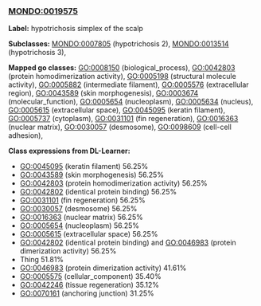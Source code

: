 
### [MONDO:0019575](http://purl.obolibrary.org/obo/MONDO_0019575)
**Label:** hypotrichosis simplex of the scalp

**Subclasses:** [MONDO:0007805](http://purl.obolibrary.org/obo/MONDO_0007805) (hypotrichosis 2), [MONDO:0013514](http://purl.obolibrary.org/obo/MONDO_0013514) (hypotrichosis 3), 

**Mapped go classes:** [GO:0008150](http://purl.obolibrary.org/obo/GO_0008150) (biological_process), [GO:0042803](http://purl.obolibrary.org/obo/GO_0042803) (protein homodimerization activity), [GO:0005198](http://purl.obolibrary.org/obo/GO_0005198) (structural molecule activity), [GO:0005882](http://purl.obolibrary.org/obo/GO_0005882) (intermediate filament), [GO:0005576](http://purl.obolibrary.org/obo/GO_0005576) (extracellular region), [GO:0043589](http://purl.obolibrary.org/obo/GO_0043589) (skin morphogenesis), [GO:0003674](http://purl.obolibrary.org/obo/GO_0003674) (molecular_function), [GO:0005654](http://purl.obolibrary.org/obo/GO_0005654) (nucleoplasm), [GO:0005634](http://purl.obolibrary.org/obo/GO_0005634) (nucleus), [GO:0005615](http://purl.obolibrary.org/obo/GO_0005615) (extracellular space), [GO:0045095](http://purl.obolibrary.org/obo/GO_0045095) (keratin filament), [GO:0005737](http://purl.obolibrary.org/obo/GO_0005737) (cytoplasm), [GO:0031101](http://purl.obolibrary.org/obo/GO_0031101) (fin regeneration), [GO:0016363](http://purl.obolibrary.org/obo/GO_0016363) (nuclear matrix), [GO:0030057](http://purl.obolibrary.org/obo/GO_0030057) (desmosome), [GO:0098609](http://purl.obolibrary.org/obo/GO_0098609) (cell-cell adhesion), 

**Class expressions from DL-Learner:**

- [GO:0045095](http://purl.obolibrary.org/obo/GO_0045095) (keratin filament) 56.25%
- [GO:0043589](http://purl.obolibrary.org/obo/GO_0043589) (skin morphogenesis) 56.25%
- [GO:0042803](http://purl.obolibrary.org/obo/GO_0042803) (protein homodimerization activity) 56.25%
- [GO:0042802](http://purl.obolibrary.org/obo/GO_0042802) (identical protein binding) 56.25%
- [GO:0031101](http://purl.obolibrary.org/obo/GO_0031101) (fin regeneration) 56.25%
- [GO:0030057](http://purl.obolibrary.org/obo/GO_0030057) (desmosome) 56.25%
- [GO:0016363](http://purl.obolibrary.org/obo/GO_0016363) (nuclear matrix) 56.25%
- [GO:0005654](http://purl.obolibrary.org/obo/GO_0005654) (nucleoplasm) 56.25%
- [GO:0005615](http://purl.obolibrary.org/obo/GO_0005615) (extracellular space) 56.25%
- [GO:0042802](http://purl.obolibrary.org/obo/GO_0042802) (identical protein binding) and [GO:0046983](http://purl.obolibrary.org/obo/GO_0046983) (protein dimerization activity) 56.25%
- Thing 51.81%
- [GO:0046983](http://purl.obolibrary.org/obo/GO_0046983) (protein dimerization activity) 41.61%
- [GO:0005575](http://purl.obolibrary.org/obo/GO_0005575) (cellular_component) 35.40%
- [GO:0042246](http://purl.obolibrary.org/obo/GO_0042246) (tissue regeneration) 35.12%
- [GO:0070161](http://purl.obolibrary.org/obo/GO_0070161) (anchoring junction) 31.25%



